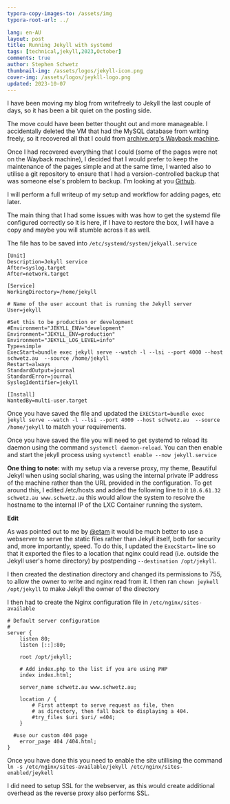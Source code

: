 ```yaml
---
typora-copy-images-to: /assets/img
typora-root-url: ../

lang: en-AU
layout: post
title: Running Jekyll with systemd
tags: [technical,jekyll,2023,October]
comments: true
author: Stephen Schwetz
thumbnail-img: /assets/logos/jekyll-icon.png
cover-img: /assets/logos/jeykll-logo.png
updated: 2023-10-07
---
```


I have been moving my blog from writefreely to Jekyll the last couple of days, so it has been a bit quiet on the posting side. 

The move could have been better thought out and more manageable. I accidentally deleted the VM that had the MySQL database from writing freely, so it recovered all that I could from [archive.org's Wayback machine](https://wayback.archive.org).

Once I had recovered everything that I could (some of the pages were not on the Wayback machine), I decided that I would prefer to keep the maintenance of the pages simple and at the same time, I wanted also to utilise a git repository to ensure that I had a version-controlled backup that was someone else's problem to backup. I'm looking at you [Github](https://github.com).

I will perform a full writeup of my setup and workflow for adding pages, etc later.

The main thing that I had some issues with was how to get the systemd file configured correctly so it is here, if I have to restore the box, I will have a copy and maybe you will stumble across it as well. 

The file has to be saved into `/etc/systemd/system/jekyall.service`

```
[Unit]
Description=Jekyll service
After=syslog.target
After=network.target

[Service]
WorkingDirectory=/home/jekyll

# Name of the user account that is running the Jekyll server
User=jekyll

#Set this to be production or development 
#Environment="JEKYLL_ENV="development"
Environment="JEKYLL_ENV=production"
Environment="JEKYLL_LOG_LEVEL=info"
Type=simple
ExecStart=bundle exec jekyll serve --watch -l --lsi --port 4000 --host schwetz.au  --source /home/jekyll
Restart=always
StandardOutput=journal
StandardError=journal
SyslogIdentifier=jekyll

[Install]
WantedBy=multi-user.target
```

Once you have saved the file and updated the `EXECStart=bundle exec jekyll serve --watch -l --lsi --port 4000 --host schwetz.au  --source /home/jekyll` to match your requirements. 

Once you have saved the file you will need to get systemd to reload its daemon using the command `systemctl daemon-reload`.  You can then enable and start the jekyll process using `systemctl enable --now jekyll.service`

**One thing to note:** with my setup via a reverse proxy, my theme, Beautiful Jekyll when using social sharing, was using the internal private IP address of the machine rather than the URL provided in the configuration. To get around this, I edited /etc/hosts and added the following line to it `10.6.61.32 	schwetz.au www.schwetz.au` this would allow the system to resolve the hostname to the internal IP of the LXC Container running the system.

**Edit**

As was pointed out to me by [@etam](https://im-in.space/@etam/) it would be much better to use a webserver to serve the static files rather than Jekyll itself, both for security and, more importantly, speed.  To do this, I updated the `ExecStart=` line so that it exported the files to a location that nginx could read (i.e. outside the Jekyll user's home directory) by postpending `--destination /opt/jekyll`.

I then created the destination directory and changed its permissions to 755, to allow the owner to write and nginx read from it. I then ran `chown jeykell /opt/jekyll` to make Jekyll the owner of the directory

I then had to create the Nginx configuration file in `/etc/nginx/sites-available`

```
# Default server configuration
#
server {
	listen 80;
	listen [::]:80;

	root /opt/jekyll;

	# Add index.php to the list if you are using PHP
	index index.html;

	server_name schwetz.au www.schwetz.au;

	location / {
		# First attempt to serve request as file, then
		# as directory, then fall back to displaying a 404.
		#try_files $uri $uri/ =404;
	}
  
  #use our custom 404 page
	error_page 404 /404.html;    
}
```

Once you have done this you need to enable the site utillising the command `ln -s /etc/nginx/sites-available/jekyll /etc/nginx/sites-enabled/jeykell`

I did need to setup SSL for the webserver, as this would create additional overhead as the reverse proxy also performs SSL.
